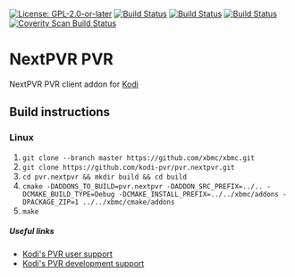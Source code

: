 [![License: GPL-2.0-or-later](https://img.shields.io/badge/License-GPL%20v2+-blue.svg)](LICENSE.md)
[![Build Status](https://travis-ci.org/kodi-pvr/pvr.nextpvr.svg?branch=Matrix)](https://travis-ci.org/kodi-pvr/pvr.nextpvr/branches)
[![Build Status](https://dev.azure.com/teamkodi/kodi-pvr/_apis/build/status/kodi-pvr.pvr.nextpvr?branchName=Matrix)](https://dev.azure.com/teamkodi/kodi-pvr/_build/latest?definitionId=64&branchName=Matrix)
[![Build Status](https://jenkins.kodi.tv/view/Addons/job/kodi-pvr/job/pvr.nextpvr/job/Matrix/badge/icon)](https://jenkins.kodi.tv/blue/organizations/jenkins/kodi-pvr%2Fpvr.nextpvr/branches/)
[![Coverity Scan Build Status](https://scan.coverity.com/projects/5120/badge.svg)](https://scan.coverity.com/projects/5120)

# NextPVR PVR
NextPVR PVR client addon for [Kodi](https://kodi.tv)

## Build instructions

### Linux

1. `git clone --branch master https://github.com/xbmc/xbmc.git`
2. `git clone https://github.com/kodi-pvr/pvr.nextpvr.git`
3. `cd pvr.nextpvr && mkdir build && cd build`
4. `cmake -DADDONS_TO_BUILD=pvr.nextpvr -DADDON_SRC_PREFIX=../.. -DCMAKE_BUILD_TYPE=Debug -DCMAKE_INSTALL_PREFIX=../../xbmc/addons -DPACKAGE_ZIP=1 ../../xbmc/cmake/addons`
5. `make`

##### Useful links

* [Kodi's PVR user support](https://forum.kodi.tv/forumdisplay.php?fid=167)
* [Kodi's PVR development support](https://forum.kodi.tv/forumdisplay.php?fid=136)
